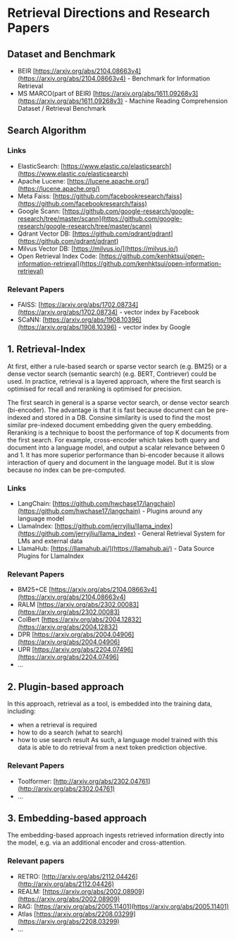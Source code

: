 # Retrieval Directions and Research Papers

## Dataset and Benchmark
- BEIR [https://arxiv.org/abs/2104.08663v4](https://arxiv.org/abs/2104.08663v4) - Benchmark for Information Retrieval
- MS MARCO(part of BEIR) [https://arxiv.org/abs/1611.09268v3](https://arxiv.org/abs/1611.09268v3) - Machine Reading Comprehension Dataset / Retrieval Benchmark

## Search Algorithm
### Links

- ElasticSearch:
  [https://www.elastic.co/elasticsearch](https://www.elastic.co/elasticsearch)
- Apache Lucene: [https://lucene.apache.org/](https://lucene.apache.org/)
- Meta Faiss:
  [https://github.com/facebookresearch/faiss](https://github.com/facebookresearch/faiss)
- Google Scann:
  [https://github.com/google-research/google-research/tree/master/scann](https://github.com/google-research/google-research/tree/master/scann)
- Qdrant Vector DB:
  [https://github.com/qdrant/qdrant](https://github.com/qdrant/qdrant)
- Milvus Vector DB: [https://milvus.io/](https://milvus.io/)
- Open Retrieval Index Code:
  [https://github.com/kenhktsui/open-information-retrieval](https://github.com/kenhktsui/open-information-retrieval)

### Relevant Papers
- FAISS: [https://arxiv.org/abs/1702.08734](https://arxiv.org/abs/1702.08734) - vector index by Facebook
- SCaNN: [https://arxiv.org/abs/1908.10396](https://arxiv.org/abs/1908.10396) - vector index by Google


## 1. Retrieval-Index

At first, either a rule-based search or sparse vector search (e.g. BM25) or a dense vector search (semantic search) (e.g. BERT, Contriever) could be used. 
In practice, retrieval is a layered approach, where the first search is optimised for recall and reranking is optimised for precision.

The first search in general is a sparse vector search, or dense vector search (bi-encoder). The advantage is that it is fast because document can be pre-indexed and stored in a DB.
Consine similarity is used to find the most similar pre-indexed document embedding given the query embedding.
Reranking is a technique to boost the performance of top K documents from the first search. 
For example, cross-encoder which takes both query and document into a language model, and output a scalar relevance between 0 and 1. It has more superior performance than bi-encoder because 
it allows interaction of query and document in the language model. But it is slow because no index can be pre-computed.


### Links

- LangChain:
  [https://github.com/hwchase17/langchain](https://github.com/hwchase17/langchain) -
  Plugins around any language model
- LlamaIndex:
  [https://github.com/jerryjliu/llama_index](https://github.com/jerryjliu/llama_index) -
  General Retrieval System for LMs and external data
- LlamaHub: [https://llamahub.ai/](https://llamahub.ai/) - Data Source Plugins
  for LlamaIndex

### Relevant Papers
- BM25+CE [https://arxiv.org/abs/2104.08663v4](https://arxiv.org/abs/2104.08663v4)
- RALM [https://arxiv.org/abs/2302.00083](https://arxiv.org/abs/2302.00083)
- ColBert [https://arxiv.org/abs/2004.12832](https://arxiv.org/abs/2004.12832)
- DPR [https://arxiv.org/abs/2004.04906](https://arxiv.org/abs/2004.04906)
- UPR [https://arxiv.org/abs/2204.07496](https://arxiv.org/abs/2204.07496)
- ...

## 2. Plugin-based approach

In this approach, retrieval as a tool, is embedded into the training data, including:
- when a retrieval is required 
- how to do a search (what to search)
- how to use search result
As such, a language model trained with this data is able to do retrieval from a next token prediction objective.

### Relevant Papers

- Toolformer: [http://arxiv.org/abs/2302.04761](http://arxiv.org/abs/2302.04761)
- ...

## 3. Embedding-based approach

The embedding-based approach ingests retrieved information directly into the
model, e.g. via an additional encoder and cross-attention.

### Relevant papers

- RETRO: [http://arxiv.org/abs/2112.04426](http://arxiv.org/abs/2112.04426)
- REALM: [https://arxiv.org/abs/2002.08909](https://arxiv.org/abs/2002.08909)
- RAG: [https://arxiv.org/abs/2005.11401](https://arxiv.org/abs/2005.11401)
- Atlas [https://arxiv.org/abs/2208.03299](https://arxiv.org/abs/2208.03299)
- ...
